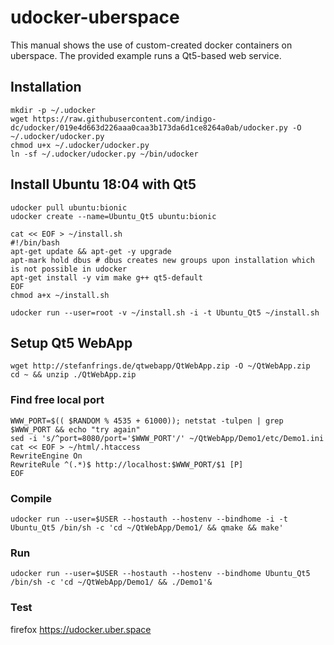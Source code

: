 # udocker-uberspace
This manual shows the use of custom-created docker containers on uberspace.
The provided example runs a Qt5-based web service.

## Installation
```
mkdir -p ~/.udocker
wget https://raw.githubusercontent.com/indigo-dc/udocker/019e4d663d226aaa0caa3b173da6d1ce8264a0ab/udocker.py -O ~/.udocker/udocker.py
chmod u+x ~/.udocker/udocker.py
ln -sf ~/.udocker/udocker.py ~/bin/udocker
```

## Install Ubuntu 18:04 with Qt5
```
udocker pull ubuntu:bionic
udocker create --name=Ubuntu_Qt5 ubuntu:bionic

cat << EOF > ~/install.sh
#!/bin/bash
apt-get update && apt-get -y upgrade
apt-mark hold dbus # dbus creates new groups upon installation which is not possible in udocker
apt-get install -y vim make g++ qt5-default
EOF
chmod a+x ~/install.sh

udocker run --user=root -v ~/install.sh -i -t Ubuntu_Qt5 ~/install.sh
```

## Setup Qt5 WebApp
```
wget http://stefanfrings.de/qtwebapp/QtWebApp.zip -O ~/QtWebApp.zip
cd ~ && unzip ./QtWebApp.zip
```

### Find free local port
```
WWW_PORT=$(( $RANDOM % 4535 + 61000)); netstat -tulpen | grep $WWW_PORT && echo "try again"
sed -i 's/^port=8080/port='$WWW_PORT'/' ~/QtWebApp/Demo1/etc/Demo1.ini
cat << EOF > ~/html/.htaccess
RewriteEngine On
RewriteRule ^(.*)$ http://localhost:$WWW_PORT/$1 [P]
EOF
```

### Compile
```
udocker run --user=$USER --hostauth --hostenv --bindhome -i -t Ubuntu_Qt5 /bin/sh -c 'cd ~/QtWebApp/Demo1/ && qmake && make'
```

### Run
```
udocker run --user=$USER --hostauth --hostenv --bindhome Ubuntu_Qt5 /bin/sh -c 'cd ~/QtWebApp/Demo1/ && ./Demo1'&
```
### Test
firefox https://udocker.uber.space

